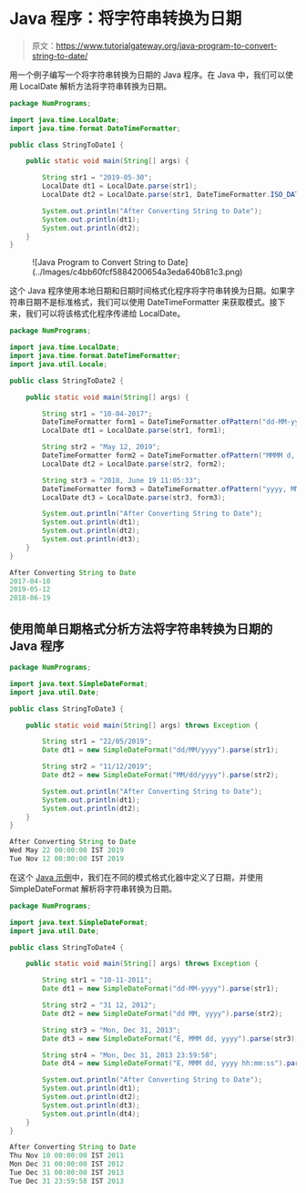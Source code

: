 # Java 程序：将字符串转换为日期

> 原文：<https://www.tutorialgateway.org/java-program-to-convert-string-to-date/>

用一个例子编写一个将字符串转换为日期的 Java 程序。在 Java 中，我们可以使用 LocalDate 解析方法将字符串转换为日期。

```java
package NumPrograms;

import java.time.LocalDate;
import java.time.format.DateTimeFormatter;

public class StringToDate1 {

	public static void main(String[] args) {

		String str1 = "2019-05-30";
		LocalDate dt1 = LocalDate.parse(str1);
		LocalDate dt2 = LocalDate.parse(str1, DateTimeFormatter.ISO_DATE);

		System.out.println("After Converting String to Date");
		System.out.println(dt1);
		System.out.println(dt2);
	}
}
```

<figure class="wp-block-image size-large">![Java Program to Convert String to Date](../Images/c4bb60fcf5884200654a3eda640b81c3.png)</figure>

这个 Java 程序使用本地日期和日期时间格式化程序将字符串转换为日期。如果字符串日期不是标准格式，我们可以使用 DateTimeFormatter 来获取模式。接下来，我们可以将该格式化程序传递给 LocalDate。

```java
package NumPrograms;

import java.time.LocalDate;
import java.time.format.DateTimeFormatter;
import java.util.Locale;

public class StringToDate2 {

	public static void main(String[] args) {

		String str1 = "10-04-2017";
		DateTimeFormatter form1 = DateTimeFormatter.ofPattern("dd-MM-yyyy");
		LocalDate dt1 = LocalDate.parse(str1, form1);

		String str2 = "May 12, 2019";
		DateTimeFormatter form2 = DateTimeFormatter.ofPattern("MMMM d, yyyy", Locale.ENGLISH);
		LocalDate dt2 = LocalDate.parse(str2, form2);

		String str3 = "2018, June 19 11:05:33";
		DateTimeFormatter form3 = DateTimeFormatter.ofPattern("yyyy, MMMM d hh:mm:ss");
		LocalDate dt3 = LocalDate.parse(str3, form3);

		System.out.println("After Converting String to Date");
		System.out.println(dt1);
		System.out.println(dt2);
		System.out.println(dt3);
	}
}
```

```java
After Converting String to Date
2017-04-10
2019-05-12
2018-06-19
```

## 使用简单日期格式分析方法将字符串转换为日期的 Java 程序

```java
package NumPrograms;

import java.text.SimpleDateFormat;
import java.util.Date;

public class StringToDate3 {

	public static void main(String[] args) throws Exception {

		String str1 = "22/05/2019";
		Date dt1 = new SimpleDateFormat("dd/MM/yyyy").parse(str1);

		String str2 = "11/12/2019";
		Date dt2 = new SimpleDateFormat("MM/dd/yyyy").parse(str2);

		System.out.println("After Converting String to Date");
		System.out.println(dt1);
		System.out.println(dt2);
	}
}
```

```java
After Converting String to Date
Wed May 22 00:00:00 IST 2019
Tue Nov 12 00:00:00 IST 2019
```

在这个 [Java 示例](https://www.tutorialgateway.org/learn-java-programs/)中，我们在不同的模式格式化器中定义了日期，并使用 SimpleDateFormat 解析将字符串转换为日期。

```java
package NumPrograms;

import java.text.SimpleDateFormat;
import java.util.Date;

public class StringToDate4 {

	public static void main(String[] args) throws Exception {

		String str1 = "10-11-2011";
		Date dt1 = new SimpleDateFormat("dd-MM-yyyy").parse(str1);

		String str2 = "31 12, 2012";
		Date dt2 = new SimpleDateFormat("dd MM, yyyy").parse(str2);

		String str3 = "Mon, Dec 31, 2013";
		Date dt3 = new SimpleDateFormat("E, MMM dd, yyyy").parse(str3);

		String str4 = "Mon, Dec 31, 2013 23:59:58";
		Date dt4 = new SimpleDateFormat("E, MMM dd, yyyy hh:mm:ss").parse(str4);

		System.out.println("After Converting String to Date");
		System.out.println(dt1);
		System.out.println(dt2);
		System.out.println(dt3);
		System.out.println(dt4);
	}
}
```

```java
After Converting String to Date
Thu Nov 10 00:00:00 IST 2011
Mon Dec 31 00:00:00 IST 2012
Tue Dec 31 00:00:00 IST 2013
Tue Dec 31 23:59:58 IST 2013
```